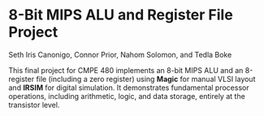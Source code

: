 # 8-Bit MIPS ALU and Register File Project  
Seth Iris Canonigo, Connor Prior, Nahom Solomon, and Tedla Boke

This final project for CMPE 480 implements an 8-bit MIPS ALU and an 8-register file (including a zero register) using **Magic** for manual VLSI layout and **IRSIM** for digital simulation. It demonstrates fundamental processor operations, including arithmetic, logic, and data storage, entirely at the transistor level.

